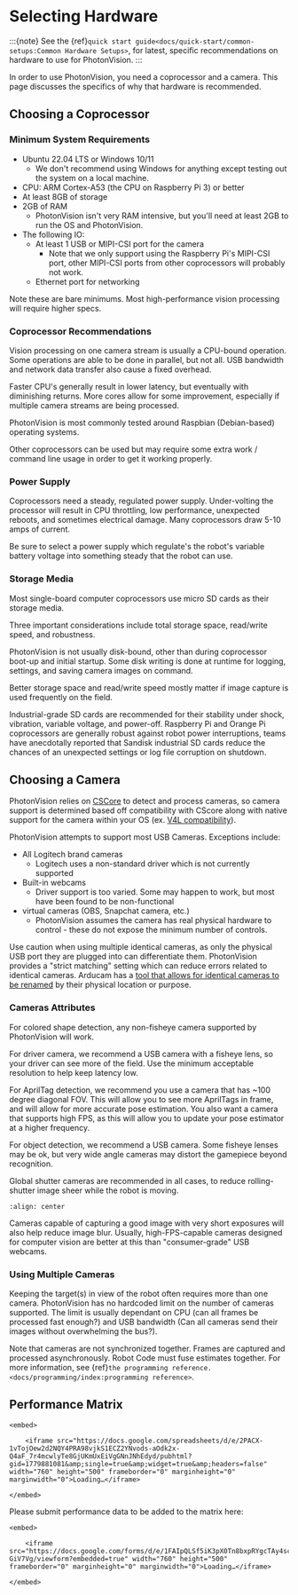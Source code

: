 # Selecting Hardware

:::{note}
See the {ref}`quick start guide<docs/quick-start/common-setups:Common Hardware Setups>`, for latest, specific recommendations on hardware to use for PhotonVision.
:::

In order to use PhotonVision, you need a coprocessor and a camera. This page discusses the specifics of why that hardware is recommended.

## Choosing a Coprocessor

### Minimum System Requirements

- Ubuntu 22.04 LTS or Windows 10/11
  - We don't recommend using Windows for anything except testing out the system on a local machine.
- CPU: ARM Cortex-A53 (the CPU on Raspberry Pi 3) or better
- At least 8GB of storage
- 2GB of RAM
  - PhotonVision isn't very RAM intensive, but you'll need at least 2GB to run the OS and PhotonVision.
- The following IO:
  - At least 1 USB or MIPI-CSI port for the camera
    - Note that we only support using the Raspberry Pi's MIPI-CSI port, other MIPI-CSI ports from other coprocessors will probably not work.
  - Ethernet port for networking

Note these are bare minimums. Most high-performance vision processing will require higher specs.

### Coprocessor Recommendations

Vision processing on one camera stream is usually a CPU-bound operation. Some operations are able to be done in parallel, but not all. USB bandwidth and network data transfer also cause a fixed overhead.

Faster CPU's generally result in lower latency, but eventually with diminishing returns. More cores allow for some improvement, especially if multiple camera streams are being processed.

PhotonVision is most commonly tested around Raspbian (Debian-based) operating systems. 

Other coprocessors can be used but may require some extra work / command line usage in order to get it working properly.

### Power Supply

Coprocessors need a steady, regulated power supply. Under-volting the processor will result in CPU throttling, low performance, unexpected reboots, and sometimes electrical damage. Many coprocessors draw 5-10 amps of current.

Be sure to select a power supply which regulate's the robot's variable battery voltage into something steady that the robot can use.

### Storage Media

Most single-board computer coprocessors use micro SD cards as their storage media. 

Three important considerations include total storage space, read/write speed, and robustness.

PhotonVision is not usually disk-bound, other than during coprocessor boot-up and initial startup. Some disk writing is done at runtime for logging, settings, and saving camera images on command.

Better storage space and read/write speed mostly matter if image capture is used frequently on the field.

Industrial-grade SD cards are recommended for their stability under shock, vibration, variable voltage, and power-off. Raspberry Pi and Orange Pi coprocessors are generally robust against robot power interruptions, teams have anecdotally reported that Sandisk industrial SD cards reduce the chances of an unexpected settings or log file corruption on shutdown.


## Choosing a Camera

PhotonVision relies on [CSCore](https://github.com/wpilibsuite/allwpilib/tree/main/cscore) to detect and process cameras, so camera support is determined based off compatibility with CScore along with native support for the camera within your OS (ex. [V4L compatibility](https://en.wikipedia.org/wiki/Video4Linux)).

PhotonVision attempts to support most USB Cameras. Exceptions include:

- All Logitech brand cameras
  - Logitech uses a non-standard driver which is not currently supported
- Built-in webcams
  - Driver support is too varied. Some may happen to work, but most have been found to be non-functional
- virtual cameras (OBS, Snapchat camera, etc.)
  - PhotonVision assumes the camera has real physical hardware to control - these do not expose the minimum number of controls.

Use caution when using multiple identical cameras, as only the physical USB port they are plugged into can differentiate them. PhotonVision provides a "strict matching" setting which can reduce errors related to identical cameras. Arducam has a [tool that allows for identical cameras to be renamed](https://docs.arducam.com/UVC-Camera/Serial-Number-Tool-Guide/) by their physical location or purpose.


### Cameras Attributes

For colored shape detection, any non-fisheye camera supported by PhotonVision will work.

For driver camera, we recommend a USB camera with a fisheye lens, so your driver can see more of the field. Use the minimum acceptable resolution to help keep latency low.

For AprilTag detection, we recommend you use a camera that has ~100 degree diagonal FOV. This will allow you to see more AprilTags in frame, and will allow for more accurate pose estimation. You also want a camera that supports high FPS, as this will allow you to update your pose estimator at a higher frequency.

For object detection, we recommend a USB camera. Some fisheye lenses may be ok, but very wide angle cameras may distort the gamepiece beyond recognition.

Global shutter cameras are recommended in all cases, to reduce rolling-shutter image sheer while the robot is moving.

```{image} images/rollingshutter.gif
:align: center
```

Cameras capable of capturing a good image with very short exposures will also help reduce image blur. Usually, high-FPS-capable cameras designed for computer vision are better at this than "consumer-grade" USB webcams.

### Using Multiple Cameras

Keeping the target(s) in view of the robot often requires more than one camera. PhotonVision has no hardcoded limit on the number of cameras supported. The limit is usually dependant on CPU (can all frames be processed fast enough?) and USB bandwidth (Can all cameras send their images without overwhelming the bus?).

Note that cameras are not synchronized together. Frames are captured and processed asynchronously. Robot Code must fuse estimates together. For more information, see {ref}`the programming reference. <docs/programming/index:programming reference>`.

## Performance Matrix

```{raw} html
<embed>

    <iframe src="https://docs.google.com/spreadsheets/d/e/2PACX-1vTojOew2d2NQY4PRA98vjkS1ECZ2YNvods-aOdk2x-Q4aF_7r4mcwlyTe8GjUKmUxEiVgGNnJNhEdyd/pubhtml?gid=1779881081&amp;single=true&amp;widget=true&amp;headers=false" width="760" height="500" frameborder="0" marginheight="0" marginwidth="0">Loading…</iframe>

</embed>
```

Please submit performance data to be added to the matrix here:

```{raw} html
<embed>

    <iframe src="https://docs.google.com/forms/d/e/1FAIpQLSf5iK3pX0Tn8bxpRYgcTAy4scUu14rUvJqkTyfzoKc-GiV7Vg/viewform?embedded=true" width="760" height="500" frameborder="0" marginheight="0" marginwidth="0">Loading…</iframe>

</embed>
```
